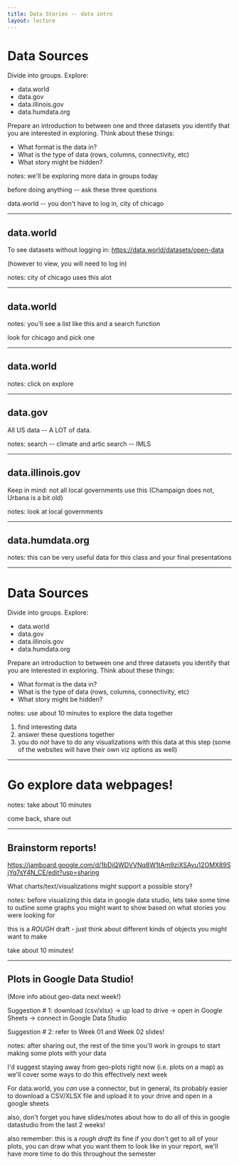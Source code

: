```yaml
---
title: Data Stories -- data intro
layout: lecture
---
```


# Data Sources

Divide into groups.  Explore:

 * data.world
 * data.gov
 * data.illinois.gov
 * data.humdata.org

Prepare an introduction to between one and three datasets you identify that you
are interested in exploring.  Think about these things:

 * What format is the data in?
 * What is the type of data (rows, columns, connectivity, etc)
 * What story might be hidden?

notes:
we'll be exploring more data in groups today

before doing anything -- ask these three questions

data.world -- you don't have to log in, city of chicago

---

## data.world

To see datasets without logging in: https://data.world/datasets/open-data

(however to view, you will need to log in)

notes:
city of chicago uses this alot

---

## data.world

<!-- .slide: data-background-image="images/dataworld1.png" data-background-size="auto 65%" data-background-position="right 50% bottom 50%" -->

notes:
you'll see a list like this and a search function

look for chicago and pick one

---

## data.world

<!-- .slide: data-background-image="images/dataworld2.png" data-background-size="auto 65%" data-background-position="right 50% bottom 50%" -->

notes:
click on explore

---

## data.gov

All US data -- A LOT of data.

notes:
search -- climate and artic
search -- IMLS

---

## data.illinois.gov

Keep in mind: not all local governments use this (Champaign does not, Urbana is a bit old)

<!-- .slide: data-background-image="images/dataillinoisgov.png" data-background-size="auto 65%" data-background-position="right 50% bottom 50%" -->

notes: 
look at local governments

---

## data.humdata.org

<!-- .slide: data-background-image="images/datahumdata.png" data-background-size="auto 65%" data-background-position="right 50% bottom 50%" -->

notes:
this can be very useful data for this class and your final presentations

---

# Data Sources

Divide into groups.  Explore:

 * data.world
 * data.gov
 * data.illinois.gov
 * data.humdata.org

Prepare an introduction to between one and three datasets you identify that you
are interested in exploring.  Think about these things:

 * What format is the data in?
 * What is the type of data (rows, columns, connectivity, etc)
 * What story might be hidden?

notes:
use about 10 minutes to explore the data together

1. find interesting data
1. answer these questions together
1. you do *not* have to do any visualizations with this data at this step (some of the websites will have their own viz options as well)

---

# Go explore data webpages!

notes:
take about 10 minutes

come back, share out

---

## Brainstorm reports!

https://jamboard.google.com/d/1bDiQWDVVNq8W1tAm9ziXSAyu12OMX89SjYq7sY4N_CE/edit?usp=sharing

What charts/text/visualizations might support a possible story?

notes:
before visualizing this data in google data studio, lets take some time to outline some graphs you might want to show based on what stories you were looking for

this is a *ROUGH* draft - just think about different kinds of objects you might want to make

take about 10 minutes!

---

## Plots in Google Data Studio!

(More info about geo-data next week!)

Suggestion \# 1: download (csv/xlsx) $\rightarrow$ up load to drive $\rightarrow$ open in Google Sheets $\rightarrow$ connect in Google Data Studio

Suggestion \# 2: refer to Week 01 and Week 02 slides!


notes:
after sharing out, the rest of the time you'll work in groups to start making some plots with your data

I'd suggest staying away from geo-plots right now (i.e. plots on a map) as we'll cover some ways to do this effectively next week

For data.world, you *can* use a connector, but in general, its probably easier to download a CSV/XLSX file and upload it to your drive and open in a google sheets

also, don't forget you have slides/notes about how to do all of this in google datastudio from the last 2 weeks!

also remember: this is a *rough draft* its fine if you don't get to all of your plots, you can draw what you want them to look like in your report, we'll have more time to do this throughout the semester
